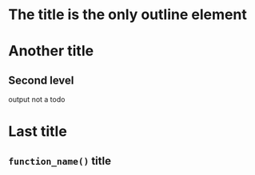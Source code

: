 # The title is the only outline element


# Another title

## Second level

output <!--# TODO this is an item --> not a todo

# Last title

## `function_name()` title
